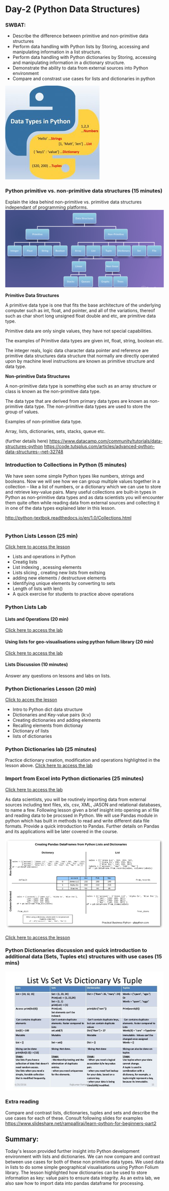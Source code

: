 # Day-2 (Python Data Structures)

### SWBAT:
* Describe the difference between primitive and non-primitive data structures
* Perform data handling with Python lists by Storing, accessing and manipulating information in a list structure. 
* Perform data handling with Python dictionaries by Storing, accessing and manipulating information in a dictionary structure.
* Demonstrate the ability to data from external sources into Python environment
* Compare and constrast use cases for lists and dictionaries in python

![](intro.jpg)


### Python primitive vs. non-primitive data structures (15 minutes)
 
Explain the idea behind non-primitive vs. primitive data structures independant of programming platforms. 
![datastuct](dataStruct.png)

**Primitive Data Structures**

A primitive data type is one that fits the base architecture of the underlying computer such as int, float, and pointer, and all of the variations, thereof such as char short long unsigned float double and etc, are primitive data type.

Primitive data are only single values, they have not special capabilities.

The examples of Primitive data types are given int, float, string, boolean etc.

The integer reals, logic data character data pointer and reference are primitive data structures data structure that normally are directly operated upon by machine level instructions are known as primitive structure and data type.

**Non-primitive Data Structures** 

A non-primitive data type is something else such as an array structure or class is known as the non-primitive data type.

The data type that are derived from primary data types are known as non-primitive data type.
The non-primitive data types are used to store the group of values.

Examples of non-primitive data type.

Array, lists, dictionaries, sets, stacks, queue etc.

(further details here)
https://www.datacamp.com/community/tutorials/data-structures-python
https://code.tutsplus.com/articles/advanced-python-data-structures--net-32748

### Introduction to Collections in Python (5 minutes)

We have seen some simple Python types like numbers, strings and booleans. Now we will see how we can group multiple values together in a collection – like a list of numbers, or a dictionary which we can use to store and retrieve key-value pairs. Many useful collections are built-in types in Python as non-primitive data types and as data scientists you will encounter them quite often while reading data from external sources and collecting it in one of the data types explained later in this lesson. 

http://python-textbok.readthedocs.io/en/1.0/Collections.html

#

### Python Lists Lesson (25 min) 
[Click here to access the lesson](https://github.com/learn-co-curriculum/python-lists-lab)

* Lists and operations in Python
* Creatig lists 
* List indexing , acessing elements
* Lists slicing , creating new lists from exitsing 
* adding new elements / destructuve elements
* Identifying unique elements by converting to sets 
* Length of lists with len()
* A quick exercise for students to practice above operations

### Python Lists Lab

#### Lists and Operations (20 min)
[Click here to access the lab](https://github.com/learn-co-curriculum/python-lists-lab)

#### Using lists for geo-visualisations using python folium library (20 min)
[Click here to access the lab](https://github.com/learn-co-curriculum/py-lists-with-maps)

#### Lists Discussion (10 minutes)
Answer any questions on lessons and labs on lists. 


### Python Dictionaries Lesson (20 min)
[Click to acces the lesson](https://github.com/learn-co-curriculum/python-dictionaries-readme)

* Intro to Python dict data structure 
* Dictionaries and Key-value pairs {k:v}
* Creating dictionaries and adding elements 
* Recalling elements from dictionay
* Dictionary of lists 
* lists of dictionaries

### Python Dictionaries lab (25 minutes)
Practice dictionary creation, modification and operations highlighted in the lesson above. 
[Click here to access the lab](https://github.com/learn-co-curriculum/python-dictionaries-lab/)

### Import from Excel into Python dictionaries (25 minutes)
[Click here to access the lab](https://github.com/learn-co-curriculum/excel-to-python)

As data scientists, you will be routinely importing data from external sources including text files, xls, csv, XML, JASON and relational databases, to name a few. Following lesson given a brief insight into opening an xl file and reading data to be procssed in Python. We will use Pandas module in python which has built in methods to read and write different data file formats. Provide a quick introduction to Pandas. Further details on Pandas and its applications will be later covered in the course. 

![comparison](comparison2.png)

[Click here to access the lesson](lessons/xl_to_python.ipynb)

### Python Dictionaries discussion and quick introduction to additional data (Sets, Tuples etc) structures with use cases  (15 mins)
![comparison](comparison.jpeg)


### Extra reading

Compare and contrast lists, dictionaries, tuples and sets and describe the use cases for each of these. Consult following slides for examples
https://www.slideshare.net/rampalliraj/learn-python-for-beginners-part2

## Summary: 

Today's lesson provided further insight into Python development environment with lists and dictionaries. We can now compare and contrast between use cases for both of these non primitive data types. We used data in lists to do some simple geographical visualisations using Python Folium library. The lesson highlighted how dictionaries can be used to store information as key: value pairs to ensure data integrity. As an extra lab, we also saw how to import data into pandas dataframe for processing.  



